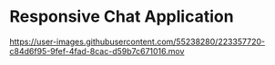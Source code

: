 # Responsive Chat Application 

https://user-images.githubusercontent.com/55238280/223357720-c84d6f95-9fef-4fad-8cac-d59b7c671016.mov
